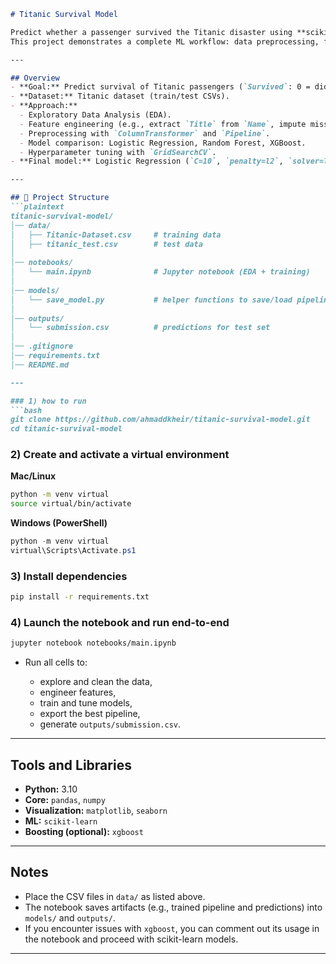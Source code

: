 ```markdown
# Titanic Survival Model

Predict whether a passenger survived the Titanic disaster using **scikit-learn**.  
This project demonstrates a complete ML workflow: data preprocessing, feature engineering, model training, evaluation, and exporting a trained pipeline for inference.

---

## Overview
- **Goal:** Predict survival of Titanic passengers (`Survived`: 0 = did not survive, 1 = survived).
- **Dataset:** Titanic dataset (train/test CSVs).
- **Approach:**
  - Exploratory Data Analysis (EDA).
  - Feature engineering (e.g., extract `Title` from `Name`, impute missing `Age`, encode categoricals).
  - Preprocessing with `ColumnTransformer` and `Pipeline`.
  - Model comparison: Logistic Regression, Random Forest, XGBoost.
  - Hyperparameter tuning with `GridSearchCV`.
- **Final model:** Logistic Regression (`C=10`, `penalty=l2`, `solver=lbfgs`).

---

## 📂 Project Structure
```plaintext
titanic-survival-model/
│── data/
│   ├── Titanic-Dataset.csv     # training data
│   ├── titanic_test.csv        # test data
│
│── notebooks/
│   └── main.ipynb              # Jupyter notebook (EDA + training)
│
│── models/
│   └── save_model.py           # helper functions to save/load pipeline
│
│── outputs/
│   └── submission.csv          # predictions for test set
│
│── .gitignore
│── requirements.txt
│── README.md

---

### 1) how to run
```bash
git clone https://github.com/ahmaddkheir/titanic-survival-model.git
cd titanic-survival-model
````


### 2) Create and activate a virtual environment

**Mac/Linux**

```bash
python -m venv virtual
source virtual/bin/activate
```

**Windows (PowerShell)**

```powershell
python -m venv virtual
virtual\Scripts\Activate.ps1
```

### 3) Install dependencies

```bash
pip install -r requirements.txt
```

### 4) Launch the notebook and run end-to-end

```bash
jupyter notebook notebooks/main.ipynb
```

* Run all cells to:

  * explore and clean the data,
  * engineer features,
  * train and tune models,
  * export the best pipeline,
  * generate `outputs/submission.csv`.

---

## Tools and Libraries

* **Python:** 3.10
* **Core:** `pandas`, `numpy`
* **Visualization:** `matplotlib`, `seaborn`
* **ML:** `scikit-learn`
* **Boosting (optional):** `xgboost`

---

## Notes

* Place the CSV files in `data/` as listed above.
* The notebook saves artifacts (e.g., trained pipeline and predictions) into `models/` and `outputs/`.
* If you encounter issues with `xgboost`, you can comment out its usage in the notebook and proceed with scikit-learn models.

---

```
```
